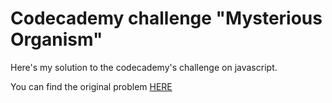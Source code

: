 # Codecademy challenge "Mysterious Organism"

Here's my solution to the codecademy's challenge on javascript.

You can find the original problem [HERE](https://www.codecademy.com/practice/projects/mysterious-organism)
